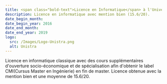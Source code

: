 ```yaml
---
title: <span class="bold-text">Licence en Informatique</span> à l'Université de Strasbourg, France
description: Licence en informatique avec mention bien (15.6/20).
date_begin_month:
date_begin_year: 2016
date_end_month:
date_end_year: 2019
logo:
  src: /Images/Logo-Unistra.png
  alt: Unistra
---
```


Licence en informatique classique avec des cours supplémentaires d'ouverture socio-économique et de spécialisation afin d'obtenir le label CMI(Cursus Master en Ingénierie) en fin de master.
Licence obtenue avec la mention bien et une moyenne de 15.6/20.
